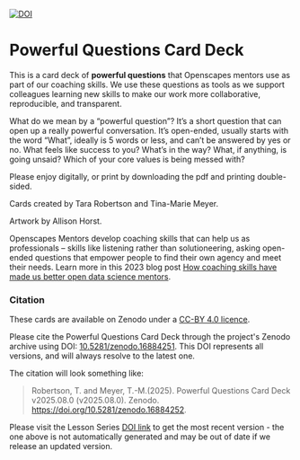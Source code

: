[![DOI](https://zenodo.org/badge/966282188.svg)](https://doi.org/10.5281/zenodo.16884251)

# Powerful Questions Card Deck

This is a card deck of **powerful questions** that Openscapes mentors use as part of our coaching skills. 
We use these questions as tools as we support colleagues learning new skills to make our work more collaborative, reproducible, and transparent. 

What do we mean by a “powerful question”? It’s a short question that can open up a really powerful conversation. It’s open-ended, usually starts with the word “What”, ideally is 5 words or less, and can’t be answered by yes or no. What feels like success to you? What’s in the way? What, if anything, is going unsaid? Which of your core values is being messed with?

Please enjoy digitally, or print by downloading the pdf and printing double-sided. 

Cards created by Tara Robertson and Tina-Marie Meyer.

Artwork by Allison Horst.

Openscapes Mentors develop coaching skills that can help us as professionals – skills like listening rather than solutioneering, asking open-ended questions that empower people to find their own agency and meet their needs. Learn more in this 2023 blog post [How coaching skills have made us better open data science mentors](https://openscapes.org/blog/2023-05-17-mentor-coach/index.html).

### Citation

These cards are available on Zenodo under a [CC-BY 4.0 licence](https://github.com/Openscapes/powerful-questions-card-deck/blob/main/LICENSE).

Please cite the Powerful Questions Card Deck through the project's Zenodo archive using DOI: [10.5281/zenodo.16884251](https://doi.org/10.5281/zenodo.16884251). This DOI represents all versions, and will always resolve to the latest one.

The citation will look something like:

> Robertson, T. and Meyer, T.-M.(2025). Powerful Questions Card Deck v2025.08.0 (v2025.08.0). Zenodo. https://doi.org/10.5281/zenodo.16884252. 

Please visit the Lesson Series [DOI link](https://doi.org/10.5281/zenodo.16884251) to get the most recent version - the one above is not automatically generated and may be out of date if we release an updated version.


